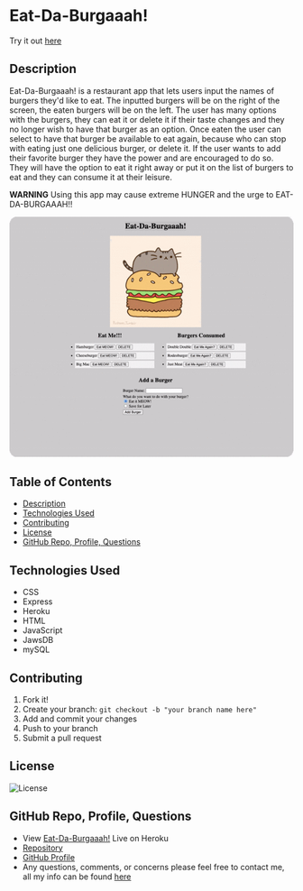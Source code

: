 # Eat-Da-Burgaaah!
Try it out [here](https://stark-river-49417.herokuapp.com/)

## Description
Eat-Da-Burgaaah! is a restaurant app that lets users input the names of burgers they'd like to eat. The inputted burgers will be on the right of the screen, the eaten burgers will be on the left. The user has many options with the burgers, they can eat it or delete it if their taste changes and they no longer wish to have that burger as an option. Once eaten the user can select to have that burger be available to eat again, because who can stop with eating just one delicious burger, or delete it. If the user wants to add their favorite burger they have the power and are encouraged to do so. They will have the option to eat it right away or put it on the list of burgers to eat and they can consume it at their leisure.

**WARNING** Using this app may cause extreme HUNGER and the urge to EAT-DA-BURGAAAH!!

![Working App](images/readme.gif)

## Table of Contents

  - [Description](#description)
  - [Technologies Used](#technologies-used)
  - [Contributing](#contributing)
  - [License](#license)
  - [GitHub Repo, Profile, Questions](#github-repo-profile-questions)

## Technologies Used
* CSS
* Express
* Heroku
* HTML
* JavaScript
* JawsDB
* mySQL

## Contributing
1. Fork it!
2. Create your branch: `git checkout -b "your branch name here"`
3. Add and commit your changes
4. Push to your branch
5. Submit a pull request

## License
![License](https://img.shields.io/badge/License-MIT-blue)

## GitHub Repo, Profile, Questions
* View [Eat-Da-Burgaaah!](https://stark-river-49417.herokuapp.com/) Live on Heroku
* [Repository](https://github.com/brandt-fricker/EatBurgers)
* [GitHub Profile](https://github.com/brandt-fricker)
* Any questions, comments, or concerns please feel free to contact me, all my info can be found [here](images/Resume.pdf)

